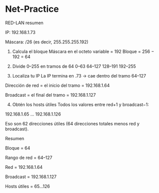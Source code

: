 # Net-Practice
RED-LAN
resumen

IP: 192.168.1.73

Máscara: /26 (es decir, 255.255.255.192)

1. Calcula el bloque
Máscara en el octeto variable = 192 Bloque = 256 − 192 = 64

2. Divide 0–255 en tramos de 64
0–63 64–127 128–191 192–255

3. Localiza tu IP
La IP termina en .73 → cae dentro del tramo 64–127

Dirección de red = el inicio del tramo = 192.168.1.64

Broadcast = el final del tramo = 192.168.1.127

4. Obtén los hosts útiles
Todos los valores entre red+1 y broadcast−1:

192.168.1.65 … 192.168.1.126

Eso son 62 direcciones útiles (64 direcciones totales menos red y broadcast).

Resumen

Bloque = 64

Rango de red = 64–127

Red = 192.168.1.64

Broadcast = 192.168.1.127

Hosts útiles = 65…126

